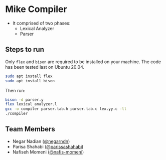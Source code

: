 # Mike Compiler

- It comprised of two phases:
  - Lexical Analyzer
  - Parser

## Steps to run

Only `flex` and `bison` are required to be installed on your machine. The code has been tested last on Ubuntu 20.04.

```bash
sudo apt install flex
sudo apt install bison
```

Then run:

```bash
bison -d parser.y
flex lexical_analyzer.l
gcc -o compiler parser.tab.h parser.tab.c lex.yy.c -ll
./compiler
```

## Team Members

- Negar Nadian ([@negarndn](https://github.com/negarndn))
- Parisa Shahabi ([@parissashahabi](https://github.com/parissashahabi))
- Nafiseh Momeni ([@nafis-momeni](https://github.com/nafis-momeni))
